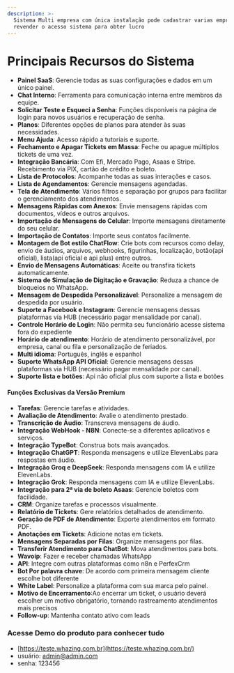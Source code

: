 ```yaml
---
description: >-
  Sistema Multi empresa com única instalação pode cadastrar varias empresas e
  revender o acesso sistema para obter lucro
---
```


# Principais Recursos do Sistema

* **Painel SaaS**: Gerencie todas as suas configurações e dados em um único painel.
* **Chat Interno**: Ferramenta para comunicação interna entre membros da equipe.
* **Solicitar Teste e Esqueci a Senha**: Funções disponíveis na página de login para novos usuários e recuperação de senha.
* **Planos**: Diferentes opções de planos para atender às suas necessidades.
* **Menu Ajuda**: Acesso rápido a tutoriais e suporte.
* **Fechamento e Apagar Tickets em Massa**: Feche ou apague múltiplos tickets de uma vez.
* **Integração Bancária**: Com Efi, Mercado Pago, Asaas e Stripe. Recebimento via PIX, cartão de crédito e boleto.
* **Lista de Protocolos**: Acompanhe todas as suas interações e casos.
* **Lista de Agendamentos**: Gerencie mensagens agendadas.
* **Tela de Atendimento**: Vários filtros e separação por grupos para facilitar o gerenciamento dos atendimentos.
* **Mensagens Rápidas com Anexos**: Envie mensagens rápidas com documentos, vídeos e outros arquivos.
* **Importação de Mensagens do Celular**: Importe mensagens diretamente do seu celular.
* **Importação de Contatos**: Importe seus contatos facilmente.
* **Montagem de Bot estilo ChatFlow**: Crie bots com recursos como delay, envio de áudios, arquivos, webhooks, figurinhas, localização, botão(api oficial), lista(api oficial e api plus) entre outros.
* **Envio de Mensagens Automáticas**: Aceite ou transfira tickets automaticamente.
* **Sistema de Simulação de Digitação e Gravação**: Reduza a chance de bloqueios no WhatsApp.
* **Mensagem de Despedida Personalizável**: Personalize a mensagem de despedida por usuário.
* **Suporte a Facebook e Instagram**: Gerencie mensagens dessas plataformas via HUB (necessário pagar mensalidade por canal).
* **Controle Horário de Login**: Não permita seu funcionário acesse sistema fora do expediente
* **Horário de atendimento**: Horário de atendimento personalizável, por empresa, canal ou fila e personalização de feriados.
* **Multi idioma**: Português, inglês e espanhol
* **Suporte WhatsApp API Oficial**: Gerencie mensagens dessas plataformas via HUB (necessário pagar mensalidade por canal).
* **Suporte lista e botões**: Api não oficial plus com suporte a lista e botões

#### Funções Exclusivas da Versão Premium

* **Tarefas**: Gerencie tarefas e atividades.
* **Avaliação de Atendimento**: Avalie o atendimento prestado.
* **Transcrição de Áudio**: Transcreva mensagens de áudio.
* **Integração WebHook - N8N**: Conecte-se a diferentes aplicativos e serviços.
* **Integração TypeBot**: Construa bots mais avançados.
* **Integração ChatGPT**: Responda mensagens e utilize ElevenLabs para respostas em áudio.
* **Integração Groq e DeepSeek**: Responda mensagens com IA e utilize ElevenLabs.
* **Integração Grok**: Responda mensagens com IA e utilize ElevenLabs.
* **Integração para 2ª via de boleto Asaas**: Gerencie boletos com facilidade.
* **CRM**: Organize tarefas e processos visualmente.
* **Relatório de Tickets**: Gere relatórios detalhados de atendimento.
* **Geração de PDF de Atendimento**: Exporte atendimentos em formato PDF.
* **Anotações em Tickets**: Adicione notas em tickets.
* **Mensagens Separadas por Filas**: Organize mensagens por filas.
* **Transferir Atendimento para ChatBot**: Mova atendimentos para bots.
* **Wavoip**: Fazer e receber chamadas WhatsApp
* **API**: Integre com outras plataformas como n8n e PerfexCrm
* **Bot Por palavra chave**: De acordo com primeira mensagem cliente escolhe bot diferente
* **White Label**: Personalize a plataforma com sua marca pelo painel.
* **Motivo de Encerramento**:Ao encerrar um ticket, o usuário deverá escolher um motivo obrigatório, tornando rastreamento atendimentos mais precisos
* **Follow-up**: Mantenha contato ativo com leads

### Acesse Demo do produto para conhecer tudo

* [https://teste.whazing.com.br](https://teste.whazing.com.br/)
* usuário: admin@admin.com
* senha: 123456
